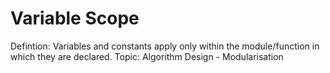 # Variable Scope

Defintion: Variables and constants apply only within the module/function in which they are declared.
Topic: Algorithm Design - Modularisation